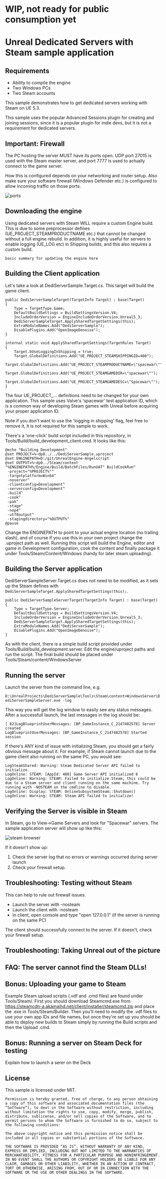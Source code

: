 # WIP, not ready for public consumption yet

# Unreal Dedicated Servers with Steam sample application

## Requirements

- Ability to compile the engine
- Two Windows PCs
- Two Steam accounts

This sample demonstrates how to get dedicated servers working with Steam on UE 5.3.

This sample uses the popular Advanced Sessions plugin for creating and joining sessions, since it is a popular plugin for indie devs, but it is not a requirement for dedicated servers.

## Important: Firewall

The PC hosting the server MUST have its ports open. UDP port 27015 is used with the Steam master server, and port 7777 is used to actually connect to the game server.

How this is configured depends on your networking and router setup. Also make sure your software firewall (Windows Defender etc.) is configured to allow incoming traffic on those ports.

![ports](Docs/ports.png)

## Downloading the engine

Using dedicated servers with Steam WILL require a custom Engine build. This is due to some preprocessor defines (UE_PROJECT_STEAMPRODUCTNAME etc.) that cannot be changed without a full engine rebuild.
In addition, it is highly useful for servers to enable logging (UE_LOG etc) in Shipping builds, and this also requires a custom build.

```basic summary for updating the engine here```

## Building the Client application

Let's take a look at DediServerSample.Target.cs. This target will build the game client.

```
public DediServerSampleTarget(TargetInfo Target) : base(Target)
{
    Type = TargetType.Game;
    DefaultBuildSettings = BuildSettingsVersion.V4;
    IncludeOrderVersion = EngineIncludeOrderVersion.Unreal5_3;
    DediServerSampleTarget.ApplySharedTargetSettings(this);
    ExtraModuleNames.Add("DediServerSample");
    DisablePlugins.Add("OpenImageDenoise");
}

internal static void ApplySharedTargetSettings(TargetRules Target)
{
    Target.bUseLoggingInShipping = true;
    Target.GlobalDefinitions.Add("UE_PROJECT_STEAMSHIPPINGID=480");
    Target.GlobalDefinitions.Add("UE_PROJECT_STEAMPRODUCTNAME=\"spacewar\"");
    Target.GlobalDefinitions.Add("UE_PROJECT_STEAMGAMEDIR=\"spacewar\"");
    Target.GlobalDefinitions.Add("UE_PROJECT_STEAMGAMEDESC=\"Spacewar\"");
}
```

The four UE_PROJECT_... definitions need to be changed for your own application. This sample uses Valve's 'spacewar' test application ID, which is a common way of developing Steam games with Unreal before acquiring your proper application ID.

Note if you don't want to use the 'logging in shipping' flag, feel free to remove it, it is not required for this sample to work.

There's a 'one-click' build script included in this repository, in Tools/Build/build_development_client.cmd. It looks like this:

```
@echo "Building Development"
@set PROJECT=%~dp0../../DediServerSample.uproject
@set ENGINEPATH=D:/git/UnrealEngine-Angelscript
@set OUTPUT=%~dp0../Steam/content
"%ENGINEPATH%/Engine/Build/BatchFiles/RunUAT" BuildCookRun^
 -project="%PROJECT%"^
 -targetplatform=Win64^
 -noserver^
 -clientconfig=Development^
 -serverconfig=Development^
 -build^
 -cook^
 -pak^
 -stage^
 -nop4^
 -utf8output^
 -stagingdirectory="%OUTPUT%"
@pause
```

Change the ENGINEPATH to point to your actual engine location (no trailing slash), and of course if you use this in your own project change the .uproject path as well.
Running this script will build the Engine, editor and game in Development configuration, cook the content and finally package it under Tools/Steam/Content/Windows (handy for later steam uploading).

## Building the Server application

DediServerSampleServer.Target.cs does not need to be modified, as it sets up the Steam defines with ```DediServerSampleTarget.ApplySharedTargetSettings(this);```.

```
public DediServerSampleServerTarget(TargetInfo Target) : base(Target)
{
    Type = TargetType.Server;
    DefaultBuildSettings = BuildSettingsVersion.V4;
    IncludeOrderVersion = EngineIncludeOrderVersion.Unreal5_3;
    DediServerSampleTarget.ApplySharedTargetSettings(this);
    ExtraModuleNames.Add("DediServerSample");
    DisablePlugins.Add("OpenImageDenoise");
}
```

As with the client, there is a simple build script provided under Tools/Build/build_development.server. Edit the engine/uproject paths and run the script. The final build should be placed under Tools/Steam/content/WindowsServer

## Running the server

Launch the server from the command line, e.g.

```D:\UnrealProjects\DediServerSample\Tools\Steam\content>WindowsServer\DediServerSampleServer.exe -log```

This way you will get the log window to easily see any status messages. After a successfull launch, the last messages in the log should be:

```
[ 82]LogBlueprintUserMessages: [BP_GameInstance_C_2147482578] Server created
LogBlueprintUserMessages: [BP_GameInstance_C_2147482578] Started session
```

If there's ANY kind of issue with initializing Steam, you should get a fairly obvious message about it. For example, if Steam cannot launch due to the game client also running on the same PC, you would see:

```
LogSteamShared: Warning: Steam Dedicated Server API failed to initialize.
LogOnline: STEAM: [AppId: 480] Game Server API initialized 0
LogOnline: Warning: STEAM: Failed to initialize Steam, this could be due to a Steam server and client running on the same machine. Try running with -NOSTEAM on the cmdline to disable.
LogOnline: Display: STEAM: OnlineSubsystemSteam::Shutdown()
LogOnline: Warning: STEAM: Steam API failed to initialize!
```

## Verifying the Server is visible in Steam

In Steam, go to View->Game Servers and look for "Spacewar" servers. The sample application server will show up like this:

![steam browser](Docs/steambrowser.png)

If it doesn't show up:
1. Check the server log that no errors or warnings occurred during server launch
2. Check your firewall setup.

## Troubleshooting: Testing without Steam

This can help to rule out firewall issues.

- Launch the server with -nosteam
- Launch the client with -nosteam
- In client, open console and type "open 127.0.0.1" (if the server is running on the same PC)

The client should successfully connect to the server. If it doesn't, check your firewall setup.

## Troubleshooting: Taking Unreal out of the picture

## FAQ: The server cannot find the Steam DLLs!

## Bonus: Uploading your game to Steam

Example Steam upload scripts (.vdf and .cmd files) are found under Tools/Steam/. First you should download Steamcmd.exe from https://steamcdn-a.akamaihd.net/client/installer/steamcmd.zip and place the .exe in Tools/Steam/Builder. Then you'll need to modify the .vdf files to use your own app IDs and file names, but once they're set up you should be able to deploy new builds to Steam simply by running the Build scripts and then the Upload .cmd.

## Bonus: Running a server on Steam Deck for testing

Explain how to launch a serer on the Deck

## License

This sample is licensed under MIT.

```
Permission is hereby granted, free of charge, to any person obtaining a copy of this software and associated documentation files (the “Software”), to deal in the Software without restriction, including without limitation the rights to use, copy, modify, merge, publish, distribute, sublicense, and/or sell copies of the Software, and to permit persons to whom the Software is furnished to do so, subject to the following conditions:

The above copyright notice and this permission notice shall be included in all copies or substantial portions of the Software.

THE SOFTWARE IS PROVIDED “AS IS”, WITHOUT WARRANTY OF ANY KIND, EXPRESS OR IMPLIED, INCLUDING BUT NOT LIMITED TO THE WARRANTIES OF MERCHANTABILITY, FITNESS FOR A PARTICULAR PURPOSE AND NONINFRINGEMENT. IN NO EVENT SHALL THE AUTHORS OR COPYRIGHT HOLDERS BE LIABLE FOR ANY CLAIM, DAMAGES OR OTHER LIABILITY, WHETHER IN AN ACTION OF CONTRACT, TORT OR OTHERWISE, ARISING FROM, OUT OF OR IN CONNECTION WITH THE SOFTWARE OR THE USE OR OTHER DEALINGS IN THE SOFTWARE.
```